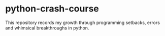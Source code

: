 # python-crash-course
This repository records my growth through programming setbacks, errors and whimsical breakthroughs in python. 
